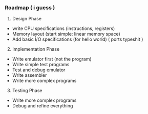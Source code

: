 ### Roadmap ( i guess )

1. Design Phase
- write CPU specifications (instructions, registers)
- Memory layout (start simple: linear memory space)
- Add basic I/O specifications (for hello world) ( ports typeshit )

2. Implementation Phase
- Write emulator first (not the program)
- Write simple test programs
- Test and debug emulator
- Write assembler
- Write more complex programs

3. Testing Phase
- Write more complex programs
- Debug and refine everything
